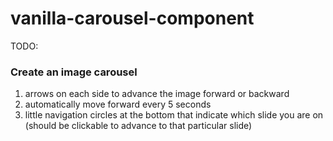 # vanilla-carousel-component

TODO:

### Create an image carousel

1. arrows on each side to advance the image forward or backward
2. automatically move forward every 5 seconds
3. little navigation circles at the bottom that indicate which slide you are on (should be clickable to advance to that particular slide)
